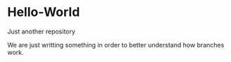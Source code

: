 # Hello-World
Just another repository

We are just writting something in order to better understand how branches work.
